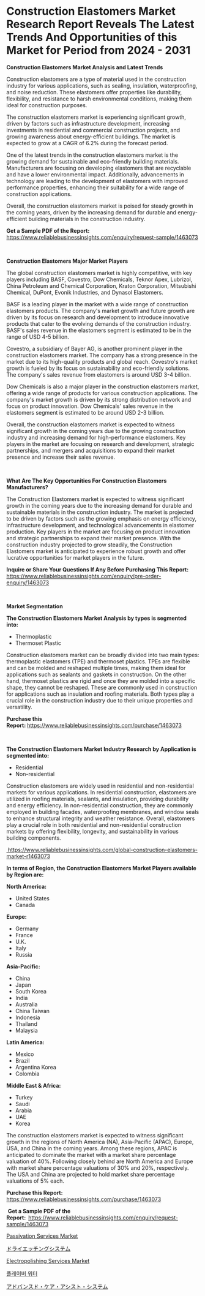 <p><h1>Construction Elastomers Market Research Report Reveals The Latest Trends And Opportunities of this Market for Period from 2024 - 2031</h1></p><p><strong>Construction Elastomers Market Analysis and Latest Trends</strong></p>
<p><p>Construction elastomers are a type of material used in the construction industry for various applications, such as sealing, insulation, waterproofing, and noise reduction. These elastomers offer properties like durability, flexibility, and resistance to harsh environmental conditions, making them ideal for construction purposes.</p><p>The construction elastomers market is experiencing significant growth, driven by factors such as infrastructure development, increasing investments in residential and commercial construction projects, and growing awareness about energy-efficient buildings. The market is expected to grow at a CAGR of 6.2% during the forecast period.</p><p>One of the latest trends in the construction elastomers market is the growing demand for sustainable and eco-friendly building materials. Manufacturers are focusing on developing elastomers that are recyclable and have a lower environmental impact. Additionally, advancements in technology are leading to the development of elastomers with improved performance properties, enhancing their suitability for a wide range of construction applications.</p><p>Overall, the construction elastomers market is poised for steady growth in the coming years, driven by the increasing demand for durable and energy-efficient building materials in the construction industry.</p></p>
<p><strong>Get a Sample PDF of the Report:&nbsp;</strong> <a href="https://www.reliablebusinessinsights.com/enquiry/request-sample/1463073">https://www.reliablebusinessinsights.com/enquiry/request-sample/1463073</a></p>
<p>&nbsp;</p>
<p><strong>Construction Elastomers Major Market Players</strong></p>
<p><p>The global construction elastomers market is highly competitive, with key players including BASF, Covestro, Dow Chemicals, Teknor Apex, Lubrizol, China Petroleum and Chemical Corporation, Kraton Corporation, Mitsubishi Chemical, DuPont, Evonik Industries, and Dynasol Elastomers.</p><p>BASF is a leading player in the market with a wide range of construction elastomers products. The company's market growth and future growth are driven by its focus on research and development to introduce innovative products that cater to the evolving demands of the construction industry. BASF's sales revenue in the elastomers segment is estimated to be in the range of USD 4-5 billion.</p><p>Covestro, a subsidiary of Bayer AG, is another prominent player in the construction elastomers market. The company has a strong presence in the market due to its high-quality products and global reach. Covestro's market growth is fueled by its focus on sustainability and eco-friendly solutions. The company's sales revenue from elastomers is around USD 3-4 billion.</p><p>Dow Chemicals is also a major player in the construction elastomers market, offering a wide range of products for various construction applications. The company's market growth is driven by its strong distribution network and focus on product innovation. Dow Chemicals' sales revenue in the elastomers segment is estimated to be around USD 2-3 billion.</p><p>Overall, the construction elastomers market is expected to witness significant growth in the coming years due to the growing construction industry and increasing demand for high-performance elastomers. Key players in the market are focusing on research and development, strategic partnerships, and mergers and acquisitions to expand their market presence and increase their sales revenue.</p></p>
<p>&nbsp;</p>
<p><strong>What Are The Key Opportunities For Construction Elastomers Manufacturers?</strong></p>
<p><p>The Construction Elastomers market is expected to witness significant growth in the coming years due to the increasing demand for durable and sustainable materials in the construction industry. The market is projected to be driven by factors such as the growing emphasis on energy efficiency, infrastructure development, and technological advancements in elastomer production. Key players in the market are focusing on product innovation and strategic partnerships to expand their market presence. With the construction industry projected to grow steadily, the Construction Elastomers market is anticipated to experience robust growth and offer lucrative opportunities for market players in the future.</p></p>
<p><strong>Inquire or Share Your Questions If Any Before Purchasing This Report:</strong> <a href="https://www.reliablebusinessinsights.com/enquiry/pre-order-enquiry/1463073">https://www.reliablebusinessinsights.com/enquiry/pre-order-enquiry/1463073</a></p>
<p>&nbsp;</p>
<p><strong>Market Segmentation</strong></p>
<p><strong>The Construction Elastomers Market Analysis by types is segmented into:</strong></p>
<p><ul><li>Thermoplastic</li><li>Thermoset Plastic</li></ul></p>
<p><p>Construction elastomers market can be broadly divided into two main types: thermoplastic elastomers (TPE) and thermoset plastics. TPEs are flexible and can be molded and reshaped multiple times, making them ideal for applications such as sealants and gaskets in construction. On the other hand, thermoset plastics are rigid and once they are molded into a specific shape, they cannot be reshaped. These are commonly used in construction for applications such as insulation and roofing materials. Both types play a crucial role in the construction industry due to their unique properties and versatility.</p></p>
<p><strong>Purchase this Report:&nbsp;</strong><a href="https://www.reliablebusinessinsights.com/purchase/1463073">https://www.reliablebusinessinsights.com/purchase/1463073</a></p>
<p>&nbsp;</p>
<p><strong>The Construction Elastomers Market Industry Research by Application is segmented into:</strong></p>
<p><ul><li>Residential</li><li>Non-residential</li></ul></p>
<p><p>Construction elastomers are widely used in residential and non-residential markets for various applications. In residential construction, elastomers are utilized in roofing materials, sealants, and insulation, providing durability and energy efficiency. In non-residential construction, they are commonly employed in building facades, waterproofing membranes, and window seals to enhance structural integrity and weather resistance. Overall, elastomers play a crucial role in both residential and non-residential construction markets by offering flexibility, longevity, and sustainability in various building components.</p></p>
<p><a href="https://www.reliablebusinessinsights.com/global-construction-elastomers-market-r1463073">&nbsp;https://www.reliablebusinessinsights.com/global-construction-elastomers-market-r1463073</a></p>
<p><strong>In terms of Region, the Construction Elastomers Market Players available by Region are:</strong></p>
<p>
    <p> <strong> North America: </strong>
        <ul>
            <li>United States</li>
            <li>Canada</li>
        </ul>
        </p> 
    <p> <strong> Europe: </strong>
        <ul>
            <li>Germany</li>
            <li>France</li>
            <li>U.K.</li>
            <li>Italy</li>
            <li>Russia</li>
        </ul>
        </p> 
    <p> <strong> Asia-Pacific: </strong>
        <ul>
            <li>China</li>
            <li>Japan</li>
            <li>South Korea</li>
            <li>India</li>
            <li>Australia</li>
            <li>China Taiwan</li>
            <li>Indonesia</li>
            <li>Thailand</li>
            <li>Malaysia</li>
        </ul>
        </p> 
    <p> <strong> Latin America: </strong>
        <ul>
            <li>Mexico</li>
            <li>Brazil</li>
            <li>Argentina Korea</li>
            <li>Colombia</li>
        </ul>
        </p> 
    <p> <strong> Middle East & Africa: </strong>
        <ul>
            <li>Turkey</li>
            <li>Saudi</li>
            <li>Arabia</li>
            <li>UAE</li>
            <li>Korea</li>
        </ul>
    </p>
    </p>
<p><p>The construction elastomers market is expected to witness significant growth in the regions of North America (NA), Asia-Pacific (APAC), Europe, USA, and China in the coming years. Among these regions, APAC is anticipated to dominate the market with a market share percentage valuation of 40%. Following closely behind are North America and Europe with market share percentage valuations of 30% and 20%, respectively. The USA and China are projected to hold market share percentage valuations of 5% each.</p></p>
<p><strong>Purchase this Report: </strong><a href="https://www.reliablebusinessinsights.com/purchase/1463073">https://www.reliablebusinessinsights.com/purchase/1463073</a></p>
<p>&nbsp;<strong>Get a Sample PDF of the Report:&nbsp;&nbsp;</strong><a href="https://www.reliablebusinessinsights.com/enquiry/request-sample/1463073">https://www.reliablebusinessinsights.com/enquiry/request-sample/1463073</a></p>
<p><strong></strong></p>
<p><p><a href="https://github.com/Glendatilghmankmgz0rbhwpy/Market-Research-Report-List-3/blob/main/passivation-services-market.md">Passivation Services Market</a></p><p><a href="https://medium.com/@amarart56456/%E3%83%88%E3%83%A9%E3%82%A4%E3%82%A8%E3%83%83%E3%83%81%E3%83%B3%E3%82%B0%E3%82%B7%E3%82%B9%E3%83%86%E3%83%A0%E5%B8%82%E5%A0%B4%E5%88%86%E6%9E%90-%E3%81%9D%E3%81%AEcagr-%E5%B8%82%E5%A0%B4%E3%82%BB%E3%82%B0%E3%83%A1%E3%83%B3%E3%83%86%E3%83%BC%E3%82%B7%E3%83%A7%E3%83%B3-%E3%81%8A%E3%82%88%E3%81%B3%E3%82%B0%E3%83%AD%E3%83%BC%E3%83%90%E3%83%AB%E7%94%A3%E6%A5%AD%E6%A6%82%E8%A6%81-f93a66e4a2a0">ドライエッチングシステム</a></p><p><a href="https://github.com/DeonteStanton2023/Market-Research-Report-List-2/blob/main/electropolishing-services-market.md">Electropolishing Services Market</a></p><p><a href="https://medium.com/@othaleffler66/%ED%96%A5%EC%88%98-%EC%9E%88%EB%8A%94-%EB%AC%BC-%EC%8B%9C%EC%9E%A5-%EC%A1%B0%EC%82%AC-%EB%B3%B4%EA%B3%A0%EC%84%9C-%EA%B7%B8-%EC%97%AD%EC%82%AC-%EB%B0%8F-2024%EB%85%84%EB%B6%80%ED%84%B0-2031%EB%85%84%EA%B9%8C%EC%A7%80%EC%9D%98-%EC%98%88%EC%B8%A1-5136f2e87823">플레이버 워터</a></p><p><a href="https://github.com/vtbvgl20191192/Market-Research-Report-List-3/blob/main/683883990173.md">アドバンスド・ケア・アシスト・システム</a></p></p>